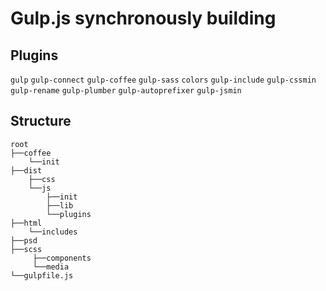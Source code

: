 # Gulp.js synchronously building

## Plugins

`gulp` 
`gulp-connect` 
`gulp-coffee` 
`gulp-sass` 
`colors` 
`gulp-include` 
`gulp-cssmin` 
`gulp-rename` 
`gulp-plumber` 
`gulp-autoprefixer` 
`gulp-jsmin` 

## Structure

```
root
├──coffee
    └──init
├──dist
    ├──css
    └──js
        ├──init
        ├──lib
        └──plugins
├──html
    └──includes
├──psd
├──scss
     ├──components
     └──media
└──gulpfile.js
```